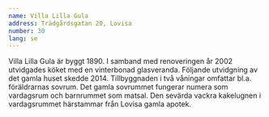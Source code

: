 ```yaml
---
name: Villa Lilla Gula
address: Trädgårdsgatan 20, Lovisa
number: 30
lang: se
---
```

Villa Lilla Gula är byggt 1890. I samband med renoveringen år 2002 utvidgades köket med en vinterbonad glasveranda. Följande utvidgning av det gamla huset skedde 2014. Tillbyggnaden i två våningar omfattar bl.a. föräldrarnas sovrum. Det gamla sovrummet fungerar numera som vardagsrum och barnrummet som matsal. Den sevärda vackra kakelugnen i vardagsrummet härstammar från Lovisa gamla apotek.
